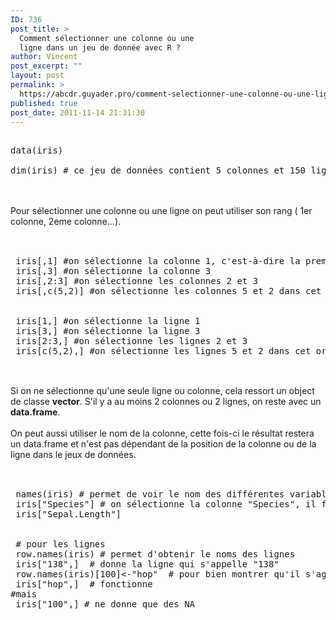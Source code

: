 ```yaml
---
ID: 736
post_title: >
  Comment sélectionner une colonne ou une
  ligne dans un jeu de donnée avec R ?
author: Vincent
post_excerpt: ""
layout: post
permalink: >
  https://abcdr.guyader.pro/comment-selectionner-une-colonne-ou-une-ligne-dans-un-jeu-de-donnee-avec-r/
published: true
post_date: 2011-11-14 21:31:30
---
```

 <pre lang='rsplus'><br />data(iris)<br /><br />dim(iris) # ce jeu de données contient 5 colonnes et 150 lignes<br /></pre> <br /><br />Pour sélectionner une colonne ou une ligne on peut utiliser son rang ( 1er colonne, 2eme colonne...).<br /><br />  <pre lang='rsplus'> <br /> iris[,1] #on sélectionne la colonne 1, c'est-à-dire la première colonne<br /> iris[,3] #on sélectionne la colonne 3<br /> iris[,2:3] #on sélectionne les colonnes 2 et 3<br /> iris[,c(5,2)] #on sélectionne les colonnes 5 et 2 dans cet ordre<br /><br /> <br /> iris[1,] #on sélectionne la ligne 1<br /> iris[3,] #on sélectionne la ligne 3<br /> iris[2:3,] #on sélectionne les lignes 2 et 3<br /> iris[c(5,2),] #on sélectionne les lignes 5 et 2 dans cet ordre<br /> </pre> <br />Si on ne sélectionne qu'une seule ligne ou colonne, cela ressort un object de classe <strong>vector</strong>. S'il y a au moins 2 colonnes ou 2 lignes, on reste avec un <strong>data.frame</strong>.<br /><br />On peut aussi utiliser le nom de la colonne, cette fois-ci le résultat restera un data.frame et n'est pas dépendant de la position de la colonne ou de la ligne dans le jeux de données.<br /><br /> <pre lang='rsplus'><br /> names(iris) # permet de voir le nom des différentes variables/colonnes<br /> iris["Species"] # on sélectionne la colonne "Species", il faut bien mettre des guillemets car il s'agit d'une chaine de caractères<br /> iris["Sepal.Length"]<br /><br /><br /> # pour les lignes<br /> row.names(iris) # permet d'obtenir le noms des lignes<br /> iris["138",]  # donne la ligne qui s'appelle "138"<br /> row.names(iris)[100]&lt;-"hop"  # pour bien montrer qu'il s'agit d'une chaine de caractères<br /> iris["hop",]  # fonctionne<br />#mais<br /> iris["100",] # ne donne que des NA<br /> <br /> </pre> <br /><br /><br /><br />